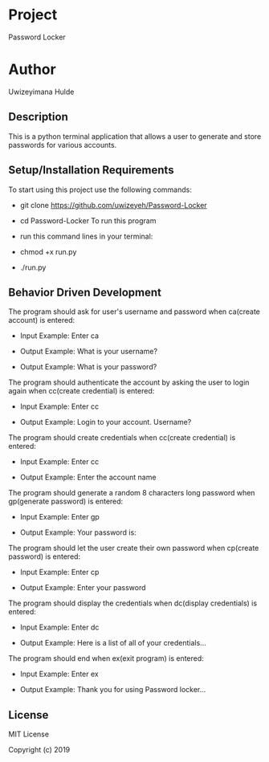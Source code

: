 # Project
Password Locker
# Author
Uwizeyimana Hulde

## Description
This is a python terminal application that allows a user to generate and store passwords for various accounts.


## Setup/Installation Requirements
To start using this project use the following commands:

* git clone https://github.com/uwizeyeh/Password-Locker
* cd Password-Locker
To run this program

* run this command lines in your terminal:
* chmod +x run.py
* ./run.py
## Behavior Driven Development
The program should ask for user's username and password when ca(create account) is entered:

  * Input Example: Enter ca

  * Output Example: What is your username?

  * Output Example: What is your password?

The program should authenticate the account by asking the user to login again when cc(create credential) is entered:

  * Input Example: Enter cc

  * Output Example: Login to your account. Username?

The program should create credentials when cc(create credential) is entered:

  * Input Example: Enter cc

  * Output Example: Enter the account name

The program should generate a random 8 characters long password when gp(generate password) is   entered:

  * Input Example: Enter gp

  * Output Example: Your password is:

The program should let the user create their own password when cp(create password) is entered:

   * Input Example: Enter cp

   * Output Example: Enter your password

The program should display the credentials when dc(display credentials) is entered:

   * Input Example: Enter dc

   * Output Example: Here is a list of all of your credentials...

The program should end when ex(exit program) is entered:

   * Input Example: Enter ex

   * Output Example: Thank you for using Password locker...

## License
MIT License

Copyright (c) 2019 